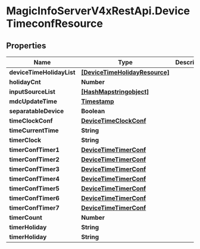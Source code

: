 # MagicInfoServerV4xRestApi.DeviceTimeconfResource

## Properties
Name | Type | Description | Notes
------------ | ------------- | ------------- | -------------
**deviceTimeHolidayList** | [**[DeviceTimeHolidayResource]**](DeviceTimeHolidayResource.md) |  | [optional] 
**holidayCnt** | **Number** |  | [optional] 
**inputSourceList** | [**[HashMapstringobject]**](HashMapstringobject.md) |  | [optional] 
**mdcUpdateTime** | [**Timestamp**](Timestamp.md) |  | [optional] 
**separatableDevice** | **Boolean** |  | [optional] 
**timeClockConf** | [**DeviceTimeClockConf**](DeviceTimeClockConf.md) |  | [optional] 
**timeCurrentTime** | **String** |  | [optional] 
**timerClock** | **String** |  | [optional] 
**timerConfTimer1** | [**DeviceTimeTimerConf**](DeviceTimeTimerConf.md) |  | [optional] 
**timerConfTimer2** | [**DeviceTimeTimerConf**](DeviceTimeTimerConf.md) |  | [optional] 
**timerConfTimer3** | [**DeviceTimeTimerConf**](DeviceTimeTimerConf.md) |  | [optional] 
**timerConfTimer4** | [**DeviceTimeTimerConf**](DeviceTimeTimerConf.md) |  | [optional] 
**timerConfTimer5** | [**DeviceTimeTimerConf**](DeviceTimeTimerConf.md) |  | [optional] 
**timerConfTimer6** | [**DeviceTimeTimerConf**](DeviceTimeTimerConf.md) |  | [optional] 
**timerConfTimer7** | [**DeviceTimeTimerConf**](DeviceTimeTimerConf.md) |  | [optional] 
**timerCount** | **Number** |  | [optional] 
**timerHoliday** | **String** |  | [optional] 
**timerHoliday** | **String** |  | [optional] 


